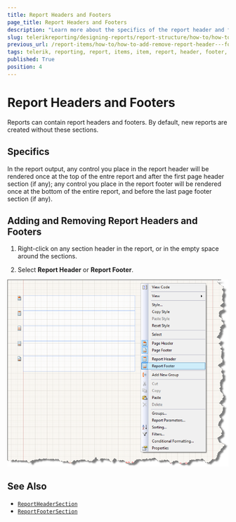 ```yaml
---
title: Report Headers and Footers
page_title: Report Headers and Footers
description: "Learn more about the specifics of the report header and footer sections and add or remove them when working with Telerik Reporting."
slug: telerikreporting/designing-reports/report-structure/how-to/how-to-add-remove-report-header---footer-sections
previous_url: /report-items/how-to/how-to-add-remove-report-header---footer-sections
tags: telerik, reporting, report, items, item, report, header, footer, section
published: True
position: 4
---
```


# Report Headers and Footers

Reports can contain report headers and footers. By default, new reports are created without these sections.

## Specifics 

In the report output, any control you place in the report header will be rendered once at the top of the entre report and after the first page header section (if any); any control you place in the report footer will be rendered once at the bottom of the entire report, and before the last page footer section (if any).

## Adding and Removing Report Headers and Footers

1. Right-click on any section header in the report, or in the empty space around the sections.

1. Select __Report Header__ or __Report Footer__.  

  ![](images/ReportDesign006.png)


## See Also

* [`ReportHeaderSection`](/reporting/api/Telerik.Reporting.ReportHeaderSection)  
* [`ReportFooterSection`](/reporting/api/Telerik.Reporting.ReportFooterSection)
